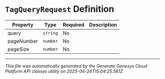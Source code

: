 # `TagQueryRequest` Definition

| Property | Type | Required | Description |
|----------|------|----------|-------------|
| query | `string` | No |  |
| pageNumber | `number` | No |  |
| pageSize | `number` | No |  |

---

*This file was automatically generated by the Generate Genesys Cloud Platform API classes utility on 2025-04-24T15:04:25.561Z*